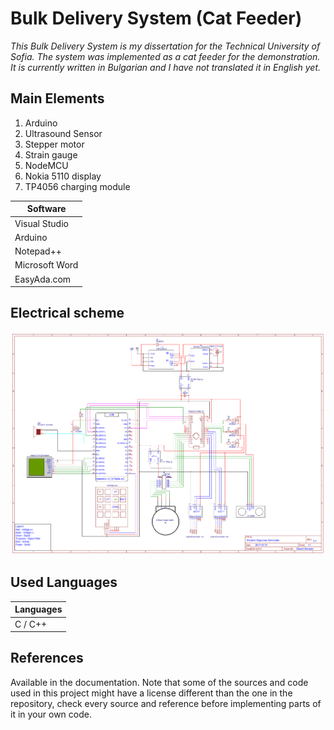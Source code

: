 # Bulk Delivery System (Cat Feeder)

*This Bulk Delivery System is my dissertation for the Technical University of Sofia. The system was implemented as a cat feeder for the demonstration. It is currently written in Bulgarian and I have not translated it in English yet.*

## Main Elements

1. Arduino
2. Ultrasound Sensor
3. Stepper motor
4. Strain gauge
5. NodeMCU
6. Nokia 5110 display
7. TP4056 charging module

| Software |
| --- |
| Visual Studio |
| Arduino |
| Notepad++	|
| Microsoft Word |
| EasyAda.com |

## Electrical scheme

![Scheme](images/Main-Schematic.png)

## Used Languages

| Languages |
| --- |
|C / C++|

## References

Available in the documentation.
Note that some of the sources and code used in this project might have a license different than the one in the repository, check every source and reference before implementing parts of it in your own code.

